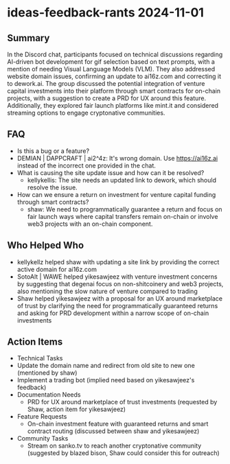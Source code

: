 # ideas-feedback-rants 2024-11-01

## Summary

In the Discord chat, participants focused on technical discussions regarding AI-driven bot development for gif selection
based on text prompts, with a mention of needing Visual Language Models (VLM). They also addressed website domain
issues, confirming an update to ai16z.com and correcting it to dework.ai. The group discussed the potential integration
of venture capital investments into their platform through smart contracts for on-chain projects, with a suggestion to
create a PRD for UX around this feature. Additionally, they explored fair launch platforms like mint.it and considered
streaming options to engage cryptonative communities.

## FAQ

- Is this a bug or a feature?
- DEMIAN | DAPPCRAFT | ai2^4z: It's wrong domain. Use https://ai16z.ai instead of the incorrect one provided in the
  chat.
- What is causing the site update issue and how can it be resolved?
    - kellykellis: The site needs an updated link to dework, which should resolve the issue.
- How can we ensure a return on investment for venture capital funding through smart contracts?
    - shaw: We need to programmatically guarantee a return and focus on fair launch ways where capital transfers remain
      on-chain or involve web3 projects with an on-chain component.

## Who Helped Who

- kellykellz helped shaw with updating a site link by providing the correct active domain for ai16z.com
- SotoAlt | WAWE helped yikesawjeez with venture investment concerns by suggesting that degenai focus on non-shitcoinery and web3 projects, also mentioning the slow nature of venture compared to trading
- Shaw helped yikesawjeez with a proposal for an UX around marketplace of trust by clarifying the need for programmatically guaranteed returns and asking for PRD development within a narrow scope of on-chain investments

## Action Items

- Technical Tasks
- Update the domain name and redirect from old site to new one (mentioned by shaw)
- Implement a trading bot (implied need based on yikesawjeez's feedback)
- Documentation Needs
    - PRD for UX around marketplace of trust investments (requested by Shaw, action item for yikesawjeez)
- Feature Requests
    - On-chain investment feature with guaranteed returns and smart contract routing (discussed between shaw and
      yikesawjeez)
- Community Tasks
    - Stream on sanko.tv to reach another cryptonative community (suggested by blazed bison, Shaw could consider this
      for outreach)
